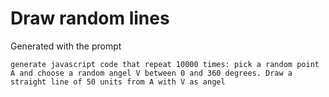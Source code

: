 # Draw random lines

Generated with the prompt

    generate javascript code that repeat 10000 times: pick a random point A and choose a random angel V between 0 and 360 degrees. Draw a straight line of 50 units from A with V as angel


